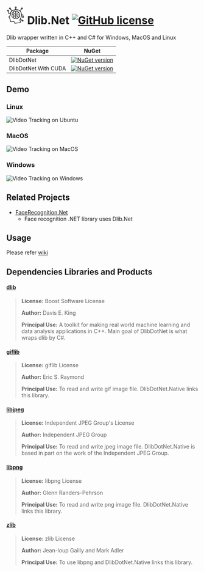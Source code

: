 # ![Alt text](nuget/ml48.png "Dlib.Net") Dlib.Net [![GitHub license](https://img.shields.io/github/license/mashape/apistatus.svg)]()

Dlib wrapper written in C++ and C# for Windows, MacOS and Linux

|Package|NuGet|
|---|---|
|DlibDotNet|[![NuGet version](https://img.shields.io/nuget/v/DlibDotNet.svg)](https://www.nuget.org/packages/DlibDotNet)|
|DlibDotNet With CUDA|[![NuGet version](https://img.shields.io/nuget/v/DlibDotNet-WithCUDA.svg)](https://www.nuget.org/packages/DlibDotNet-WithCUDA)|

## Demo

### Linux
<img src="images/linux.gif?raw=true" width="400x300" title="Video Tracking on Ubuntu"/>

### MacOS
<img src="images/mac.gif?raw=true" width="400x300" title="Video Tracking on MacOS"/>

### Windows
<img src="images/win.gif?raw=true" width="400x200" title="Video Tracking on Windows"/>

## Related Projects

- [FaceRecognition.Net](https://github.com/takuya-takeuchi/FaceRecognitionDotNet)
  - Face recognition .NET library uses Dlib.Net

## Usage
 
Please refer [wiki](https://github.com/takuya-takeuchi/DlibDotNet/wiki)
 
## Dependencies Libraries and Products

#### [dlib](http://dlib.net/)

> **License:** Boost Software License
>
> **Author:** Davis E. King
> 
> **Principal Use:** A toolkit for making real world machine learning and data analysis applications in C++. Main goal of DlibDotNet is what wraps dlib by C#.

#### [giflib](http://giflib.sourceforge.net/)

> **License:** giflib License
>
> **Author:** Eric S. Raymond
> 
> **Principal Use:** To read and write gif image file. DlibDotNet.Native links this library.

#### [libjpeg](http://www.ijg.org/)

> **License:** Independent JPEG Group's License
>
> **Author:** Independent JPEG Group
> 
> **Principal Use:** To read and write jpeg image file. DlibDotNet.Native is based in part on the work of
the Independent JPEG Group.

#### [libpng](http://libpng.org/pub/png/libpng.html)

> **License:** libpng License
>
> **Author:** Glenn Randers-Pehrson
> 
> **Principal Use:** To read and write png image file. DlibDotNet.Native links this library.

#### [zlib](https://zlib.net/)

> **License:** zlib License
>
> **Author:** Jean-loup Gailly and Mark Adler
> 
> **Principal Use:** To use libpng and DlibDotNet.Native links this library.